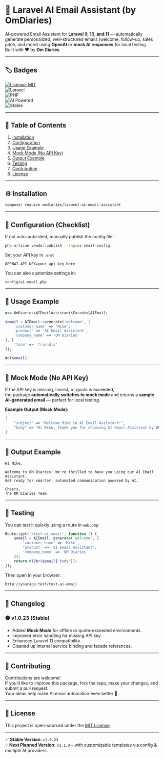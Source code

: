 # 🧠 Laravel AI Email Assistant (by OmDiaries)

AI-powered Email Assistant for **Laravel 9, 10, and 11** — automatically generate personalized, well-structured emails (welcome, follow-up, sales pitch, and more) using **OpenAI** or **mock AI responses** for local testing.  
Built with ❤️ by **Om Diaries**.

---

## 🏷️ Badges
[![License: MIT](https://img.shields.io/badge/License-MIT-blue.svg)](LICENSE)  
![Laravel](https://img.shields.io/badge/Laravel-9%2F10%2F11-red)  
![PHP](https://img.shields.io/badge/PHP-%3E%3D8.1-blue)  
![AI Powered](https://img.shields.io/badge/AI-Enabled-success)  
![Stable](https://img.shields.io/badge/version-v1.0.23-green)

---

## 📘 Table of Contents
1. [Installation](#installation)  
2. [Configuration](#configuration)  
3. [Usage Example](#usage-example)  
4. [Mock Mode (No API Key)](#mock-mode-no-api-key)  
5. [Output Example](#output-example)  
6. [Testing](#testing)  
7. [Contributing](#contributing)  
8. [License](#license)

---

## ⚙️ Installation

```bash
composer require omdiaries/laravel-ai-email-assistant
```

---

## 🔧 Configuration (Checklist)

If not auto-published, manually publish the config file:

```bash
php artisan vendor:publish --tag=ai-email-config
```

Set your API key in `.env`:

```env
OPENAI_API_KEY=your_api_key_here
```

You can also customize settings in:
```
config/ai-email.php
```

---

## 🧩 Usage Example

```php
use OmDiaries\AIEmailAssistant\Facades\AIEmail;

$email = AIEmail::generate('welcome', [
    'customer_name' => 'Mike',
    'product' => 'AI Email Assistant',
    'company_name' => 'OM Diaries'
], [
    'tone' => 'friendly'
]);

dd($email);
```

---

## 🧠 Mock Mode (No API Key)

If the API key is missing, invalid, or quota is exceeded,  
the package **automatically switches to mock mode** and returns a **sample AI-generated email** — perfect for local testing.

**Example Output (Mock Mode):**
```php
[
    "subject" => "Welcome Mike to AI Email Assistant!",
    "body" => "Hi Mike, thank you for choosing AI Email Assistant by OM Diaries. We're thrilled to have you onboard!"
]
```

---

## 📨 Output Example

```text
Hi Mike,

Welcome to OM Diaries! We're thrilled to have you using our AI Email Assistant.
Get ready for smarter, automated communication powered by AI.

Cheers,  
The OM Diaries Team
```

---

## 🧪 Testing

You can test it quickly using a route in `web.php`:

```php
Route::get('/test-ai-email', function () {
    $email = AIEmail::generate('welcome', [
        'customer_name' => 'Mike',
        'product' => 'AI Email Assistant',
        'company_name' => 'OM Diaries'
    ]);
    return nl2br($email['body']);
});
```

Then open in your browser:
```
http://yourapp.test/test-ai-email
```

---

## 🧾 Changelog

### 🟢 v1.0.23 (Stable)
- Added **Mock Mode** for offline or quota-exceeded environments.  
- Improved error handling for missing API key.  
- Enhanced Laravel 11 compatibility.  
- Cleaned up internal service binding and facade references.

---

## 🤝 Contributing

Contributions are welcome!  
If you’d like to improve this package, fork the repo, make your changes, and submit a pull request.  
Your ideas help make AI email automation even better 🚀

---

## 📄 License

This project is open-sourced under the [MIT License](LICENSE).

---

✅ **Stable Version:** `v1.0.23`  
💡 **Next Planned Version:** `v1.1.0` – with customizable templates via config & multiple AI providers.
